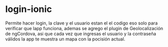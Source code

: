 # login-ionic
Permite hacer login, la clave y el usuario estan el el codigo eso solo para verificar que lapp funciona, ademas se agrego el plugin de Geolocalización de ngCordova, asi que cada vez que ingresas el usuario y la contraseña válidos la app te muestra un mapa con la pocisión actual.
